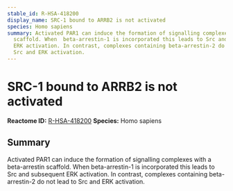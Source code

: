 ```yaml
---
stable_id: R-HSA-418200
display_name: SRC-1 bound to ARRB2 is not activated
species: Homo sapiens
summary: Activated PAR1 can induce the formation of signalling complexes with a beta-arrestin
  scaffold. When  beta-arrestin-1 is incorporated this leads to Src and subsequent
  ERK activation. In contrast, complexes containing beta-arrestin-2 do not lead to
  Src and ERK activation.
---
```


# SRC-1 bound to ARRB2 is not activated
**Reactome ID:** [R-HSA-418200](https://reactome.org/content/detail/R-HSA-418200)
**Species:** Homo sapiens

## Summary

Activated PAR1 can induce the formation of signalling complexes with a beta-arrestin scaffold. When  beta-arrestin-1 is incorporated this leads to Src and subsequent ERK activation. In contrast, complexes containing beta-arrestin-2 do not lead to Src and ERK activation.
